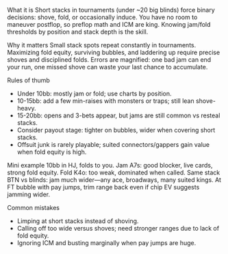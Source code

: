What it is
Short stacks in tournaments (under ~20 big blinds) force binary decisions: shove, fold, or occasionally induce. You have no room to maneuver postflop, so preflop math and ICM are king. Knowing jam/fold thresholds by position and stack depth is the skill.

Why it matters
Small stack spots repeat constantly in tournaments. Maximizing fold equity, surviving bubbles, and laddering up require precise shoves and disciplined folds. Errors are magnified: one bad jam can end your run, one missed shove can waste your last chance to accumulate.

Rules of thumb
* Under 10bb: mostly jam or fold; use charts by position.
* 10-15bb: add a few min-raises with monsters or traps; still lean shove-heavy.
* 15-20bb: opens and 3-bets appear, but jams are still common vs resteal stacks.
* Consider payout stage: tighter on bubbles, wider when covering short stacks.
* Offsuit junk is rarely playable; suited connectors/gappers gain value when fold equity is high.

Mini example
10bb in HJ, folds to you. Jam A7s: good blocker, live cards, strong fold equity. Fold K4o: too weak, dominated when called. Same stack BTN vs blinds: jam much wider—any ace, broadways, many suited kings. At FT bubble with pay jumps, trim range back even if chip EV suggests jamming wider.

Common mistakes
* Limping at short stacks instead of shoving.
* Calling off too wide versus shoves; need stronger ranges due to lack of fold equity.
* Ignoring ICM and busting marginally when pay jumps are huge.
